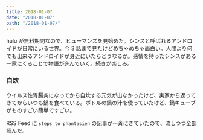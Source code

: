 ```yaml
---
title: 2018-01-07
date: "2018-01-07"
path: "/2018-01-07/"
---
```


hulu が無料期間なので、ヒューマンズを見始めた。シンスと呼ばれるアンドロイドが日常にいる世界。今 3 話まで見たけどめちゃめちゃ面白い。人間より何でも出来るアンドロイドが身近にいたらどうなるか。感情を持ったシンスがある一家にくることで物語が進んでいく。続きが楽しみ。

### 自炊
ウイルス性胃腸炎になってから自炊する元気が出なかったけど、実家から返ってきてからいつも鍋を食べている。ボトルの鍋の汁を使っていたけど、鍋キューブがものすごい簡単ですごい。

RSS Feed に `steps to phantasien` の記事が一斉にきていたので、流しつつ全部読んだ。
